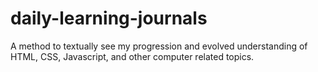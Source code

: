 # daily-learning-journals
A method to textually see my progression and evolved understanding of HTML, CSS, Javascript, and other computer related topics.
